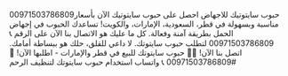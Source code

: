 00971503786809حبوب سايتوتيك للاجهاض 
احصل على حبوب سايتوتيك الآن بأسعار مناسبة وبسهولة في قطر، السعودية، الإمارات، والكويت! تساعدك الحبوب في إجهاض الحمل بطريقة آمنة وفعالة. كل ما عليك هو الاتصال بنا الآن على الرقم 📞  00971503786809   لتطلب حبوب سايتوتك. لا داعي للقلق، حلك هو ببساطة أمامك. اتصل بنا الآن!
🌿🔴 حبوب سايتوتك للبيع في قطر والإمارات - اطلبها الآن! 🌿00971503786809  📞 واتساب استخدام حبوب سايتوتك لتنظيف الرحم#


<!---
zohairjsmh/zohairjsmh is a ✨ special ✨ repository because its `README.md` (this file) appears on your GitHub profile.
You can click the Preview link to take a look at your changes.
--->
